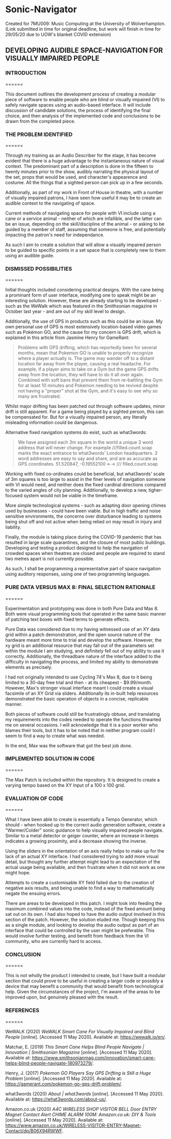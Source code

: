 # Sonic-Navigator
Created for 7MU009: Music Computing at the University of Wolverhampton.
(Link submitted in time for original deadline, but work will finish in time for 29/05/20 due to UOW's blanket COVID extension)

## DEVELOPING AUDIBLE SPACE-NAVIGATION FOR VISUALLY IMPAIRED PEOPLE

### INTRODUCTION
======

This document outlines the development process of creating a modular piece of software to enable people who are blind or visually impaired (VI) to safely navigate spaces using an audio-based interface. It will include discussion of candidate solutions, the process of identifying the final choice, and then analysis of the implemented code and conclusions to be drawn from the completed piece.

### THE PROBLEM IDENTIFIED
======

Through my training as an Audio Describer for the stage, it has become evident that there is a huge advantage to the instantaneous nature of visual context. The predominant part of a description is done in the fifteen to twenty minutes prior to the show, audibly narrating the physical layout of the set, props that would be used, and character's appearence and costume. All the things that a sighted person can pick up in a few seconds.

Additionally, as part of my work in Front of House in theatre, with a number of visually impaired patrons, I have seen how useful it may be to create an audible context to the navigating of space.

Current methods of navigating space for people with VI include using a cane or a service animal - neither of which are infallible, and the latter can be an issue, depending on the skill/discipline of the animal - or asking to be guided by a member of staff, assuming that someone is free, and potentially impacting the patron's need for independance.

As such I aim to create a solution that will allow a visually impaired person to be guided to specific points in a set space that is completely new to them using an audible guide.

### DISMISSED POSSIBILITIES
======

Initial thoughts included considering practical designs. With the cane being a prominant form of user interface, modifying one to speak might be an interesting solution. However, these are already starting to be developed - such as the WeWalk which was featured in the Smithsonian magazine in October last year - and are out of my skill level to design.

Additionally, the use of GPS in products such as this could be an issue. My own personal use of GPS is most extensively location-based video games such as Pokémon GO, and the cause for my concern is GPS drift, which is explained in this article from Jasmine Henry for GameRant:

> Problems with GPS drifting, which has reportedly been for several months, mean that Pokemon GO is unable to properly recognize where a player actually is. The game may wander off to a distant location far away from the player, causing a real headache. For example, if a player aims to take on a Gym but the game GPS drifts away from the location, they will have to do it all over again. Combined with soft bans that prevent them from re-battling the Gym for at least 10 minutes and Pokemon needing to be revived despite not having a "proper" shot at the Gym, and it's easy to see why so many are frustrated.

Whilst major drifting has been patched out through software updates, minor drift is still apparent. For a game being played by a sighted person, this can be compensated for. But for a visually impaired person, any literally misleading information could be dangerous.

Alternative fixed navigation systems do exist, such as what3words:

> We have assigned each 3m square in the world a unique 3 word address that will never change.
> For example ///filled.count.soap marks the exact entrance to what3words’ London headquarters.
> 3 word addresses are easy to say and share, and are as accurate as GPS coordinates. 
> 51.520847,  -0.19552100 ←→ /// filled.count.soap

Working with fixed co-ordinates could be beneficial, but what3words' scale of 3m squares is too large to assist in the finer levels of navigation someone with VI would need, and neither does the fixed cardinal directions compared to the varied angles of city planning. Additionally, to develop a new, tigher-focused system would not be viable in the timeframe.

More simple technological systems - such as adapting door opening chimes used by businesses - could have been viable. But in high traffic and noise sensitive environments, the concerns over disturbance leading to systems being shut off and not active when being relied on may result in injury and liability.

Finally, the module is taking place during the COVID-19 pandemic that has resulted in large scale quarantines, and the closure of most public buildings. Developing and testing a product designed to help the navigation of crowded spaces when theatres are closed and people are required to stand two metres apart is not currently possible.

As such, I shall be programming a representative part of space navigation using auditory responses, using one of two programming languages.

### PURE DATA VERSUS MAX 8: FINAL SELECTION RATIONALE
======

Experimentation and prototyping was done in both Pure Data and Max 8. Both were visual programming tools that operated in the same basic manner of patching text boxes with fixed terms to generate effects.

Pure Data was considered due to my having witnessed use of an XY data grid within a patch demonstration, and the open source nature of the hardware meant more time to trial and develop the software. However, the xy grid is an additional resource that may fall out of the parameters set within the module I am studying, and definitely fell out of my ability to use it correctly. Additionally, the threadbare nature of the interface added to the difficulty in navigating the process, and limited my ability to demonstrate elements as precisely.

I had not originally intended to use Cycling 74's Max 8, due to it being limited to a 30-day free trial and then - at its cheapest - $9.99/month. However, Max's stronger visual interface meant I could create a visual facsimile of an XY Grid via sliders. Additionally its in-built help resources demonstrated the basic operation of objects in a concise, replicable manner.

Both pieces of software could still be frustratingly obtuse, and translating my requirements into the codes needed to operate the functions thwarted me on several occasions. I will acknowledge that it is a poor worker who blames their tools, but it has to be noted that in neither program could I seem to find a way to create what was needed.

In the end, Max was the software that got the best job done.

### IMPLEMENTED SOLUTION IN CODE
======

The Max Patch is included within the repository. It is designed to create a varying tempo based on the XY Input of a 100 x 100 grid.

### EVALUATION OF CODE
======

What I have been able to create is essentially a Tempo Generator, which should - when hooked up to the correct audio generation software, create a "Warmer/Colder" sonic guidance to help visually impaired people navigate. Similar to a metal detector or geiger counter, where an increase in beeps indicates a growing proximity, and a decrease showing the inverse.

Using the sliders in the orientation of an axis really helps to make up for the lack of an actual XY interface. I had considered trying to add more visual detail, but thought any further attempt might lead to an expectation of the actual usage being available, and then frustrate when it did not work as one might hope.

Attempts to create a customisable XY field failed due to the creation of negative axis results, and being unable to find a way to mathematically negate the ensuing errors.

There are areas to be developed in this patch. I might look into feeding the maximum combined values into the code, instead of the fixed amount being sat out on its own. I had also hoped to have the audio output involved in this section of the patch. However, the solution eluded me. Though keeping this as a single module, and looking to develop the audio output as part of an interface that could be controlled by the user might be preferable. This would involve further testing, and benefit from feedback from the VI community, who are currently hard to access. 

### CONCLUSION
======

This is not wholly the product I intended to create, but I have built a modular section that could prove to be useful in creating a larger code or possibly a device that may benefit a community that would benefit from technological help. Given the circumstances of the project, I'm aware of the areas to be improved upon, but genuinely pleased with the result.

### REFERENCES
======

WeWALK (2020) *WeWALK Smart Cane For Visually Impaired and Blind People* [online]. [Accessed 11 May 2020].
Available at: <https://wewalk.io/en/>.

Matchar, E. (2019) *This Smart Cane Helps Blind People Navigate | Innovation | Smithsonian Magazine* [online]. [Accessed 11 May 2020].
Available at: <https://www.smithsonianmag.com/innovation/smart-cane-helps-blind-people-navigate-180973279/>.

Henry, J. (2017) *Pokemon GO Players Say GPS Drifting is Still a Huge Problem* [online]. [Accessed 11 May 2020].
Available at: <https://gamerant.com/pokemon-go-gps-drift-problem/>.

what3words (2020) *About | what3words* [online]. [Accessed 11 May 2020].
Available at: <https://what3words.com/about-us/>.

Amazon.co.uk (2020) *A4C WIRELESS SHOP VISITOR BELL Door ENTRY Magnet Contact Alert CHIME ALARM 100M: Amazon.co.uk: DIY & Tools* [online]. [Accessed 11 May 2020].
Available at: <https://www.amazon.co.uk/WIRELESS-VISITOR-ENTRY-Magnet-Contact/dp/B06X94RWWF>.

